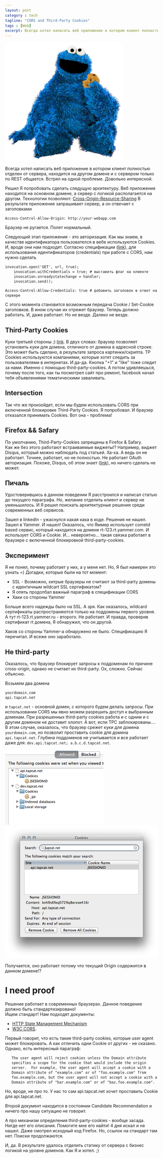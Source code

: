 ```yaml
---
layout: post
category : tech
tagline: "CORS and Third-Party Cookies"
tags : [Web]
excerpt: Всегда хотел написать веб приложение в котором клиент полностью отделен от сервера, находится на другом домене и с сервером только по REST общается. Встрял на одной проблеме. Довольно интересной. Рассказываю.
---
```

![Cookie Monster](/images/cookie-monster.jpg)

Всегда хотел написать веб приложение в котором клиент полностью отделен от сервера, находится на другом домене и с сервером только по REST общается. Встрял на одной проблеме. Довольно интересной.

Решил Я попробовать сделать следущую архитектуру. Веб приложение находится на основном домене, а сервер с логикой располагается на другом.
Технологии позволяют: [Cross-Origin-Resource-Sharing](https://en.wikipedia.org/wiki/Cross-Origin_Resource_Sharing)
В результате приложение запрашивает сервер, а он отвечает с заголовками

```
Access-Control-Allow-Origin: http://your-webapp.com
```

Браузер не ругается. Полет нормальный.

Следующий этап приложения - это авторизация. Как мы знаем, в качестве идентификатора пользователся в вебе используются Cookies. И, вроде они нам подходят.
Согласно спецификации ([link](http://www.w3.org/TR/cors/)), для использования идентификаторов (credentials) при работе с CORS, нам нужно сделать

```
invocation.open('GET', url, true);
    invocation.withCredentials = true; # выставить флаг на клиенте
    invocation.onreadystatechange = handler;
    invocation.send();
```

```
Access-Control-Allow-Credentials: true # добавить заголовок в ответ на сервере
```

С этого момента становится возможным передача Cookie / Set-Cookie заголовков. В ином случае их отрежет браузер.
Теперь должно работать. И, даже работает. Но не везде. Далеко не везде.

## Third-Party Cookies
Куки третьей стороны ;) [link](https://en.wikipedia.org/wiki/HTTP_cookie).
В двух словах: браузер позволяет установить куки для домена, отличного от домена в адресной строке. Это может быть сделано, в результате запроса картинки/скрипта.
TP Cookies используются компаниями, которые хотят следить за пользователями в интернетах.
И да-да. Кнопка "+1" и "like" тоже следит за нами. Именно с помощью third-party-cookies. А потом удивляешься, почему после того, как ты посмотрел сайт про ремонт, facebook начал тебя объявлениями тематическими заваливать.

## Intersection
Так что же произойдет, если мы будем использовать CORS при включенной блокировке Third-Party Cookies.
Я попробовал. И браузер отказался принимать Cookies. Вот она - проблема!

## Firefox && Safary
По умолчанию, Third-Party-Cookies запрещены в Firefox & Safary.  
Как же без этого работают встраиваемые виджеты!? Например, виджет Disqus, который можно наблюдать под статьей.
Ха-ха. А ведь он не работает. Точнее, работает, но не полностью. Не работает OAuth авторизация. Похоже, Disqus, об этом знает ([link](http://help.disqus.com/customer/portal/articles/466235-enabling-cookies)), но ничего сделать не может.

## Пичаль
Удостоверившись в данном поведении Я расстроился и написал статью до текущего параграфа. Но, желание отделить клиент и сервер не уменьшилось. И Я решил поискать архитектурные решения среди современных веб сервисов.

Зашел в linkedIn - ужаснулся какая кака в коде. Решения не нашел.
Зашел в Yammer. И нашел! Оказалось, что Яммер использует cometd based сервис, который находится на домене rt-123.rt.yammer.com. И использует CORS и Cookie. И... невероятно... такая связка работает в браузере с включенной блокировкой third-party-cookies.

## Эксперимент
Я не понял, почему работает у них, а у меня нет. Но, Я был намерен это узнать =)
Догадки, которые были на тот момент:

* SSL - Возможно, хитрые браузеры не считают за third-party домены с идентичным wildcart SSL сертификатом?
* Я опять продолбал важный параграф в спецификации CORS
* Хаки со стороны Yammer

Больше всего надежды было на SSL. А зря. Как оказалось, wildcard сертификаты распространяются только на поддомены первого уровня. А тут rt-123.rt.yammer.ru - второго. Не работает. И правда, проверив сертификат rt домена, Я обнаружил, что он другой.

Хаков со стороны Yammer-a обнаружено не было. Спецификацию Я перечитал.
И всеже оно заработало.

## Не third-party
Оказалось, что браузер блокирует запросы к поддоменам по причине cross-origin, однако не считает их third-party. Ох, сложно. Сейчас объясню.


Возьмем два домена

```
yourdomain.com
api.tapcat.net
```

и `tapcat.net` - основной домен, с которого будем делать запросы.
При использовании CORS мы явно можем разрешить доступ к выбранным доменам. При разрешенных third-party cookies работа и с одним и с другим доменом не доставит хлопот.
А вот, если TPC заблокированы....  
В этом случае, оказалось, что браузер срежет куки для домена `yourdomain.com`, но позволит проставить cookie для домена `api.tapcat.net`.
Глубина поддоменов не учитывается и все работает даже для: `dev.api.tapcat.net; a.b.c.d.tapcat.net`.

![cors-third-party-chrome](/images/cors-cookie-chrome.png)
![cors-third-party-firefox](/images/cors-cookie-firefox.png)

Получается, оно работает потому что текущий Origin содержится в данном домене!?

# I need proof
Решение работает в современных браузерах. Данное поведение должно быть стандартизировано!  
Ищем стандарт!
Нам подходят документы: 
* [HTTP State Management Mechanism](https://www.rfc-editor.org/rfc/rfc6265.txt)
* [W3C CORS](http://www.w3.org/TR/cors/).

Первый говорит, что есть такие third-party cookies, которые user agent может блокировать. А как отличить одни Cookie от других - не сказано. Однако, есть интересный параграф:

```
   The user agent will reject cookies unless the Domain attribute
   specifies a scope for the cookie that would include the origin
   server.  For example, the user agent will accept a cookie with a
   Domain attribute of "example.com" or of "foo.example.com" from
   foo.example.com, but the user agent will not accept a cookie with a
   Domain attribute of "bar.example.com" or of "baz.foo.example.com".
```
Но, вроде, не про то. У нас то сам api.tapcat.net хочет проставить Сookie для api.tapcat.net.

Второй документ находится в состоянии Candidate Recommendation и ничего про нашу ситуацию не говорит.

А про механизм определения third-party-cookies - вообще засада. Нигде нет его описания. Помогите мне его найти!
4 дня искал и не нашел. Даже смотрел исходный код Firefox. Но, ссылок на стандарт там нет. Поиски продолжаются.

И, да. В результате удалось отделить статику от сервера с бизнес логикой на уровне доменов. Как Я и хотел. ;)
